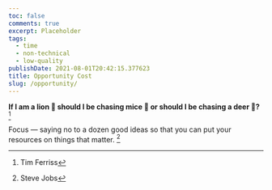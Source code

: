 ```yaml
---
toc: false
comments: true
excerpt: Placeholder
tags:
  - time
  - non-technical
  - low-quality
publishDate: 2021-08-01T20:42:15.377623
title: Opportunity Cost
slug: /opportunity/
---
```


**If I am a lion 🦁 should I be chasing mice 🐁 or should I be chasing a deer 🦌?** [^2]

Focus — saying no to a dozen good ideas so that you can put your resources on things that matter. [^1]

[^1]: Steve Jobs
[^2]: Tim Ferriss
